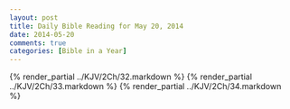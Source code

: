```yaml
---
layout: post
title: Daily Bible Reading for May 20, 2014
date: 2014-05-20
comments: true
categories: [Bible in a Year]
---
```

{% render_partial ../KJV/2Ch/32.markdown %}
{% render_partial ../KJV/2Ch/33.markdown %}
{% render_partial ../KJV/2Ch/34.markdown %}
